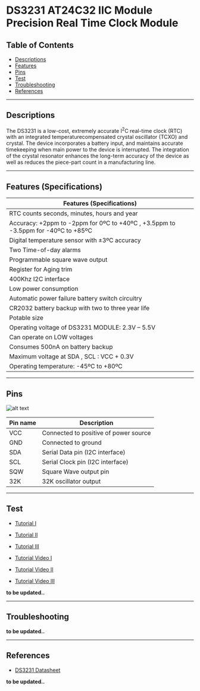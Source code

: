 # DS3231 AT24C32 IIC Module Precision Real Time Clock Module

## Table of Contents

-   [Descriptions](#descriptions)
-   [Features](#features)
-   [Pins](#pins)
-   [Test](#test)
-   [Troubleshooting](#troubleshooting)
-   [References](#references)

---

## Descriptions

The DS3231 is a low-cost, extremely accurate I<sup>2</sup>C real-time clock (RTC) with an integrated temperaturecompensated crystal oscillator (TCXO) and crystal.
The device incorporates a battery input, and maintains accurate timekeeping when main power to the device is interrupted. The integration of the crystal resonator enhances the long-term accuracy of the device as well as reduces the piece-part count in a manufacturing line.

---

## Features (Specifications)

| Features (Specifications)                                                         |
| --------------------------------------------------------------------------------- |
| RTC counts seconds, minutes, hours and year                                       |
| Accuracy: +2ppm to -2ppm for 0ºC to +40ºC , +3.5ppm to -3.5ppm for -40ºC to +85ºC |
| Digital temperature sensor with ±3ºC accuracy                                     |
| Two Time-of-day alarms                                                            |
| Programmable square wave output                                                   |
| Register for Aging trim                                                           |
| 400Khz I2C interface                                                              |
| Low power consumption                                                             |
| Automatic power failure battery switch circuitry                                  |
| CR2032 battery backup with two to three year life                                 |
| Potable size                                                                      |
| Operating voltage of DS3231 MODULE: 2.3V – 5.5V                                   |
| Can operate on LOW voltages                                                       |
| Consumes 500nA on battery backup                                                  |
| Maximum voltage at SDA , SCL : VCC + 0.3V                                         |
| Operating temperature: -45ºC to +80ºC                                             |

---

## Pins

![alt text](https://bit.ly/3tcPvvP 'RTC')

| Pin name | Description                           |
| -------- | ------------------------------------- |
| VCC      | Connected to positive of power source |
| GND      | Connected to ground                   |
| SDA      | Serial Data pin (I2C interface)       |
| SCL      | Serial Clock pin (I2C interface)      |
| SQW      | Square Wave output pin                |
| 32K      | 32K oscillator output                 |

---

## Test

-   [Tutorial I](https://bit.ly/3mITtcR)
-   [Tutorial II](https://bit.ly/3uMndbS)
-   [Tutorial III](https://bit.ly/32bhuQp)

-   [Tutorial Video I](https://www.youtube.com/watch?v=E6wkvTG2Ofs)
-   [Tutorial Video II](https://youtu.be/BM3A7w3bhqM)
-   [Tutorial Video III](https://youtu.be/7hBtXdoaAOY)

**to be updated..**

---

## Troubleshooting

**to be updated..**

---

## References

-   [DS3231 Datasheet](https://bit.ly/3e3Etmi)

**to be updated..**

